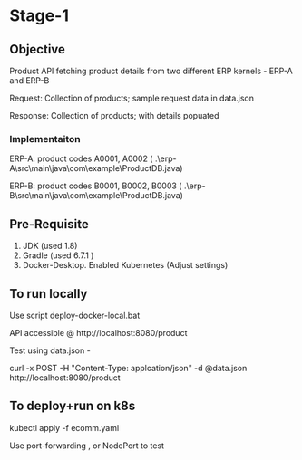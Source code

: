 # Stage-1

## Objective

Product API fetching product details from two different ERP kernels - ERP-A and ERP-B

Request: Collection of products; sample request data in data.json 

Response: Collection of products; with details popuated

### Implementaiton 

ERP-A: product codes A0001, A0002  ( .\erp-A\src\main\java\com\example\ProductDB.java)

ERP-B: product codes B0001, B0002, B0003  ( .\erp-B\src\main\java\com\example\ProductDB.java) 

## Pre-Requisite

1. JDK (used 1.8)
2. Gradle (used 6.7.1 )
3. Docker-Desktop. Enabled Kubernetes (Adjust settings) 


## To run locally

Use script deploy-docker-local.bat

API accessible @ http://localhost:8080/product

Test using data.json - 

curl -x POST -H "Content-Type: applcation/json" -d @data.json http://localhost:8080/product

  
## To deploy+run on k8s

kubectl apply -f ecomm.yaml

Use port-forwarding , or NodePort to test

